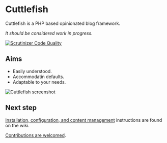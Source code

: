 # Cuttlefish
Cuttlefish is a PHP based opinionated blog framework. 

_It should be considered work in progress._

[![Scrutinizer Code Quality](https://scrutinizer-ci.com/g/svandragt/cuttlefish/badges/quality-score.png?b=master)](https://scrutinizer-ci.com/g/svandragt/cuttlefish/?branch=master)

## Aims

* Easily understood.
* Accommodatin defaults.
* Adaptable to your needs.

![Cuttlefish screenshot](https://vandragt.com/file/d97a82559947ebc1f195213a751c52f0/Screenshot+from+2020-03-03+08-34-26.png)


## Next step

[Installation, configuration, and content management](https://github.com/svandragt/cuttlefish/wiki)
instructions are found on the wiki.

[Contributions are welcomed](https://github.com/svandragt/cuttlefish/issues). 
